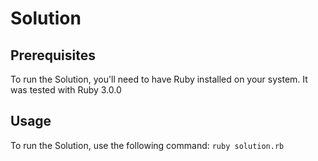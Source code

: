 # Solution
## Prerequisites

To run the Solution, you'll need to have Ruby installed on your system. It was tested with Ruby 3.0.0

## Usage

To run the Solution, use the following command: `ruby solution.rb`
